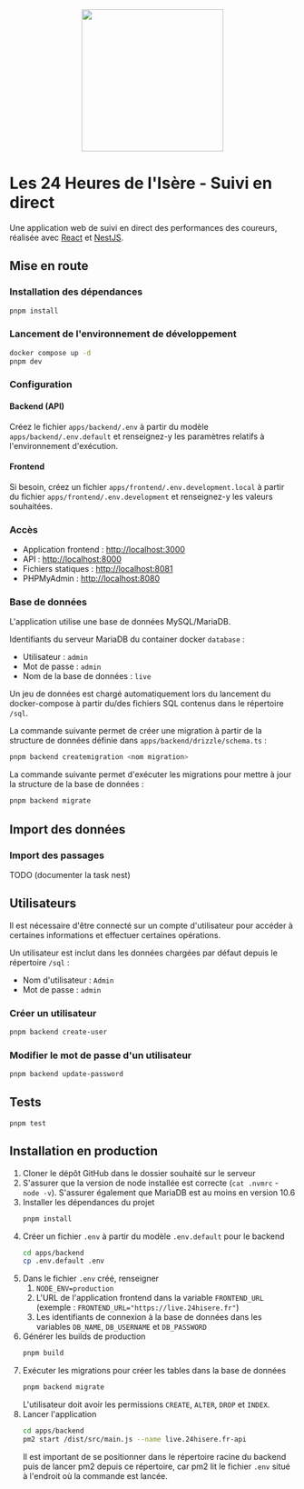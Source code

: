 <div align="center">
    <img src="https://www.24hisere.fr/data/images/logo/24hisere.svg" height="250">
</div>

# Les 24 Heures de l'Isère - Suivi en direct

Une application web de suivi en direct des performances des coureurs, réalisée avec [React](https://reactjs.org/) et [NestJS](https://nestjs.com/).

## Mise en route

### Installation des dépendances

```sh
pnpm install
```

### Lancement de l'environnement de développement

```sh
docker compose up -d
pnpm dev
```

### Configuration

#### Backend (API)

Créez le fichier `apps/backend/.env` à partir du modèle `apps/backend/.env.default` et renseignez-y les paramètres relatifs à l'environnement d'exécution.

#### Frontend

Si besoin, créez un fichier `apps/frontend/.env.development.local` à partir du fichier `apps/frontend/.env.development` et renseignez-y les valeurs souhaitées.

### Accès

- Application frontend : [http://localhost:3000](http://localhost:3000)
- API : [http://localhost:8000](http://localhost:8000)
- Fichiers statiques : [http://localhost:8081](http://localhost:8081)
- PHPMyAdmin : [http://localhost:8080](http://localhost:8080)

### Base de données

L'application utilise une base de données MySQL/MariaDB.

Identifiants du serveur MariaDB du container docker `database` :
- Utilisateur : `admin`
- Mot de passe : `admin`
- Nom de la base de données : `live`

Un jeu de données est chargé automatiquement lors du lancement du docker-compose à partir du/des fichiers SQL contenus dans le répertoire `/sql`.

La commande suivante permet de créer une migration à partir de la structure de données définie dans `apps/backend/drizzle/schema.ts` :

```sh
pnpm backend createmigration <nom migration>
```

La commande suivante permet d'exécuter les migrations pour mettre à jour la structure de la base de données :

```sh
pnpm backend migrate
```

## Import des données

### Import des passages

TODO (documenter la task nest)

## Utilisateurs

Il est nécessaire d'être connecté sur un compte d'utilisateur pour accéder à certaines informations et effectuer certaines opérations.

Un utilisateur est inclut dans les données chargées par défaut depuis le répertoire `/sql` :

- Nom d'utilisateur : `Admin`
- Mot de passe : `admin`

### Créer un utilisateur

```sh
pnpm backend create-user
```

### Modifier le mot de passe d'un utilisateur

```sh
pnpm backend update-password
```

## Tests

```pnpm test```

## Installation en production

1. Cloner le dépôt GitHub dans le dossier souhaité sur le serveur
2. S'assurer que la version de node installée est correcte (`cat .nvmrc` - `node -v`). S'assurer également que MariaDB est au moins en version 10.6
3. Installer les dépendances du projet
   ```bash
   pnpm install
   ```
4. Créer un fichier `.env` à partir du modèle `.env.default` pour le backend
   ```bash
   cd apps/backend
   cp .env.default .env
   ```
5. Dans le fichier `.env` créé, renseigner
   1. `NODE_ENV=production`
   2. L'URL de l'application frontend dans la variable `FRONTEND_URL` (exemple : `FRONTEND_URL="https://live.24hisere.fr"`)
   3. Les identifiants de connexion à la base de données dans les variables `DB_NAME`, `DB_USERNAME` et `DB_PASSWORD`
6. Générer les builds de production
   ```bash
   pnpm build
   ```
7. Exécuter les migrations pour créer les tables dans la base de données
   ```bash
   pnpm backend migrate
   ```
   L'utilisateur doit avoir les permissions `CREATE`, `ALTER`, `DROP` et `INDEX`.
8. Lancer l'application
   ```bash
   cd apps/backend
   pm2 start /dist/src/main.js --name live.24hisere.fr-api
   ```
   Il est important de se positionner dans le répertoire racine du backend puis de lancer pm2 depuis ce répertoire, car pm2 lit le fichier `.env` situé à l'endroit où la commande est lancée.
